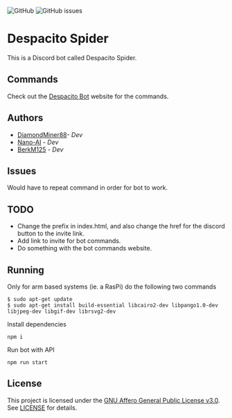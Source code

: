 ![GitHub](https://img.shields.io/github/license/DiamondMiner88/despacito-spider?style=flat-square)
![GitHub issues](https://img.shields.io/github/issues/DiamondMiner88/despacito-spider?style=flat-square)

# Despacito Spider
This is a Discord bot called Despacito Spider.

## Commands
Check out the [Despacito Bot](https://diamondminer88.github.io/despacito-spider/) website for the commands.

## Authors
- [DiamondMiner88](https://github.com/DiamondMiner88)- _Dev_
- [Nano-AI](https://github.com/Nano-AI) - _Dev_
- [BerkM125](https://github.com/BerkM125) - _Dev_

## Issues
Would have to repeat command in order for bot to work.

## TODO
- Change the prefix in index.html, and also change the href for the discord button to the invite link.
- Add link to invite for bot commands.
- Do something with the bot commands website.

## Running
Only for arm based systems (ie. a RasPi) do the following two commands
```
$ sudo apt-get update 
$ sudo apt-get install build-essential libcairo2-dev libpango1.0-dev libjpeg-dev libgif-dev librsvg2-dev
```

Install dependencies
```
npm i
```

Run bot with API
```
npm run start
```

## License
This project is licensed under the [GNU Affero General Public License v3.0](https://choosealicense.com/licenses/agpl-3.0/). See [LICENSE](https://github.com/DiamondMiner88/despacito-spider/blob/master/LICENSE) for details.
